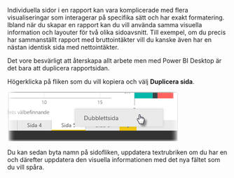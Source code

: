 Individuella sidor i en rapport kan vara komplicerade med flera visualiseringar som interagerar på specifika sätt och har exakt formatering. Ibland när du skapar en rapport kan du vill använda samma visuella information och layouter för två olika sidoavsnitt. Till exempel, om du precis har sammanställt rapport med bruttointäkter vill du kanske även har en nästan identisk sida med nettointäkter.

Det vore besvärligt att återskapa allt arbete men med Power BI Desktop är det bara att duplicera rapportsidan.

Högerklicka på fliken som du vill kopiera och välj **Duplicera sida**.

![](media/3-11b-duplicate-page/3-11b_1.png)

Du kan sedan byta namn på sidofliken, uppdatera textrubriken om du har en och därefter uppdatera den visuella informationen med det nya fältet som du vill spåra.

